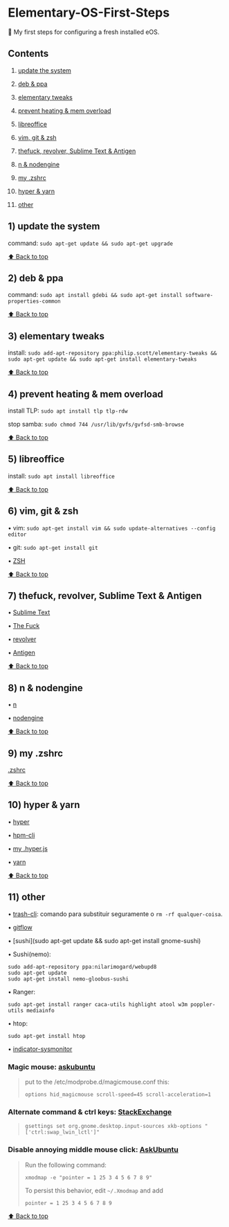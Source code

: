 # Elementary-OS-First-Steps
:baby_bottle: My first steps for configuring a fresh installed eOS.

## Contents
  
  1) [update the system](#1-update-the-system)
  
  2) [deb & ppa](#2-deb--ppa)
  
  3) [elementary tweaks](#3-elementary-tweaks)
  
  4) [prevent heating & mem overload](#4-prevent-heating--mem-overload)
  
  5) [libreoffice](#5-libreoffice)
  
  6) [vim, git & zsh](#6-vim-git--zsh)
  
  7) [thefuck, revolver, Sublime Text & Antigen](#7-thefuck-revolver-sublime-text--antigen)
  
  8) [n & nodengine](#8-n--nodengine)
  
  9) [my .zshrc](#9-zshrc)
  
  10) [hyper & yarn](#10-hyper--yarn)
  
  11) [other](#11-other)

## 1) update the system

command: `sudo apt-get update && sudo apt-get upgrade`

[⬆ Back to top](#contents)

## 2) deb & ppa

command: `sudo apt install gdebi && sudo apt-get install software-properties-common`

[⬆ Back to top](#contents)

## 3) elementary tweaks

install: `sudo add-apt-repository ppa:philip.scott/elementary-tweaks && sudo apt-get update && sudo apt-get install elementary-tweaks`

[⬆ Back to top](#contents)

## 4) prevent heating & mem overload

install TLP: `sudo apt install tlp tlp-rdw`

stop samba: `sudo chmod 744 /usr/lib/gvfs/gvfsd-smb-browse`

[⬆ Back to top](#contents)

## 5) libreoffice

install: `sudo apt install libreoffice`

[⬆ Back to top](#contents)

## 6) vim, git & zsh

• vim: `sudo apt-get install vim && sudo update-alternatives --config editor`

• git: `sudo apt-get install git`

• [ZSH](https://github.com/robbyrussell/oh-my-zsh/wiki/Installing-ZSH)

[⬆ Back to top](#contents)

## 7) thefuck, revolver, Sublime Text & Antigen

• [Sublime Text](https://sublimetext.com)

• [The Fuck](https://github.com/nvbn/thefuck)

• [revolver](https://github.com/molovo/revolver)

• [Antigen](https://github.com/zsh-users/antigen)

[⬆ Back to top](#contents)

## 8) n & nodengine

• [n](https://github.com/mklement0/n-install)

• [nodengine](https://github.com/Kikobeats/nodengine)

[⬆ Back to top](#contents)

## 9) my .zshrc

[.zshrc](.zshrc)

[⬆ Back to top](#contents)

## 10) hyper & yarn 

• [hyper](https://github.com/zeit/hyper)

• [hpm-cli](https://www.npmjs.com/package/hpm-cli)

• [my .hyper.js](.hyper.js)

• [yarn](https://yarnpkg.com/docs/install)

[⬆ Back to top](#contents)

## 11) other

• [trash-cli](https://github.com/sindresorhus/trash-cli): comando para substituir seguramente o `rm -rf qualquer-coisa`.

• [gitflow](https://github.com/petervanderdoes/gitflow-avh)

• [sushi](sudo apt-get update && sudo apt-get install gnome-sushi)

• Sushi(nemo):

```
sudo add-apt-repository ppa:nilarimogard/webupd8
sudo apt-get update
sudo apt-get install nemo-gloobus-sushi
```
• Ranger:

```
sudo apt-get install ranger caca-utils highlight atool w3m poppler-utils mediainfo
```
• htop:

```
sudo apt-get install htop

```

• [indicator-sysmonitor](https://github.com/fossfreedom/indicator-sysmonitor)

### Magic mouse: [askubuntu](http://askubuntu.com/questions/261791/how-to-set-the-scroll-speed-of-apple-magic-mouse)

> put to the /etc/modprobe.d/magicmouse.conf this:
> 
> `options hid_magicmouse scroll-speed=45 scroll-acceleration=1`

### Alternate command & ctrl keys: [StackExchange](http://elementaryos.stackexchange.com/questions/1283/how-to-setup-keyboard-layout-similar-to-os-x)

> `gsettings set org.gnome.desktop.input-sources xkb-options "['ctrl:swap_lwin_lctl']"`

### Disable annoying middle mouse click: [AskUbuntu](http://askubuntu.com/questions/4507/how-do-i-disable-middle-mouse-button-click-paste)

> Run the following command:
>
> `xmodmap -e "pointer = 1 25 3 4 5 6 7 8 9"`
>
> To persist this behavior, edit `~/.Xmodmap` and add
>
> `pointer = 1 25 3 4 5 6 7 8 9`

[⬆ Back to top](#contents)
